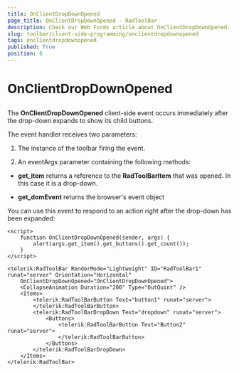 ```yaml
---
title: OnClientDropDownOpened
page_title: OnClientDropDownOpened - RadToolBar
description: Check our Web Forms article about OnClientDropDownOpened.
slug: toolbar/client-side-programming/onclientdropdownopened
tags: onclientdropdownopened
published: True
position: 6
---
```


# OnClientDropDownOpened

## 

The **OnClientDropDownOpened** client-side event occurs immediately after the drop-down expands to show its child buttons.

The event handler receives two parameters:

1. The instance of the toolbar firing the event.

1. An eventArgs parameter containing the following methods:

* **get_item** returns a reference to the **RadToolBarItem** that was opened. In this case it is a drop-down.

* **get_domEvent** returns the browser's event object

You can use this event to respond to an action right after the drop-down has been expanded:

````ASPNET	
<script>
    function OnClientDropDownOpened(sender, args) {
        alert(args.get_item().get_buttons().get_count());
    }       
</script>

<telerik:RadToolBar RenderMode="Lightweight" ID="RadToolBar1" runat="server" Orientation="Horizontal" 
	OnClientDropDownOpened="OnClientDropDownOpened">
    <CollapseAnimation Duration="200" Type="OutQuint" />
    <Items>
        <telerik:RadToolBarButton Text="button1" runat="server">
        </telerik:RadToolBarButton>
        <telerik:RadToolBarDropDown Text="dropdown" runat="server">
            <Buttons>
                <telerik:RadToolBarButton Text="Button2" runat="server">
                </telerik:RadToolBarButton>
            </Buttons>
        </telerik:RadToolBarDropDown>
    </Items>
</telerik:RadToolBar>
````




